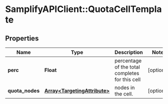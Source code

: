 # SamplifyAPIClient::QuotaCellTemplate

## Properties
Name | Type | Description | Notes
------------ | ------------- | ------------- | -------------
**perc** | **Float** | percentage of the total completes for this cell | [optional] 
**quota_nodes** | [**Array&lt;TargetingAttribute&gt;**](TargetingAttribute.md) | nodes in the cell. | [optional] 


